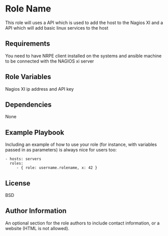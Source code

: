 Role Name
=========

This role will uses a API which is used to add the host to the Nagios XI and a API which will add basic linux services to the host

Requirements
------------

You need to have NRPE client installed on the systems and ansible machine to be connected with the NAGIOS xi server

Role Variables
--------------


Nagios XI ip  address and API key 

Dependencies
------------

None

Example Playbook
----------------

Including an example of how to use your role (for instance, with variables passed in as parameters) is always nice for users too:

    - hosts: servers
      roles:
         - { role: username.rolename, x: 42 }

License
-------

BSD

Author Information
------------------

An optional section for the role authors to include contact information, or a website (HTML is not allowed).
